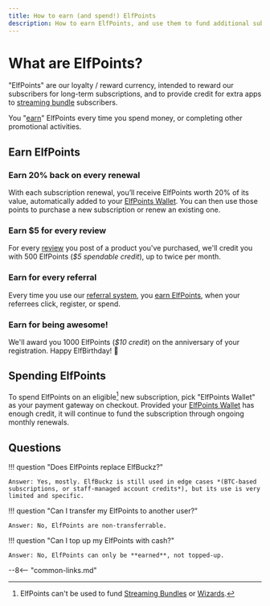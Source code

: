 ```yaml
---
title: How to earn (and spend!) ElfPoints
description: How to earn ElfPoints, and use them to fund additional subscriptions
---
```


# What are ElfPoints?

"ElfPoints" are our loyalty / reward currency, intended to reward our subscribers for long-term subscriptions, and to provide credit for extra apps to [streaming bundle](https://store.elfhosted.com/product-category/streaming-bundles/) subscribers.

You "[earn](https://store.elfhosted.com/my-account/elfpoints/)" ElfPoints every time you spend money, or completing other promotional activities.

## Earn ElfPoints

### Earn 20% back on every renewal

With each subscription renewal, you’ll receive ElfPoints worth 20% of its value, automatically added to your [ElfPoints Wallet](https://store.elfhosted.com/my-account/wallet/). You can then use those points to purchase a new subscription or renew an existing one.

### Earn $5 for every review

For every [review](/how-to/leave-a-review/) you post of a product you've purchased, we'll credit you with 500 ElfPoints (*$5 spendable credit*), up to twice per month.

### Earn for every referral

Every time you use our [referral system](https://store.elfhosted.com/referral/), you [earn ElfPoints](https://store.elfhosted.com/my-account/elfpoints/), when your referrees click, register, or spend.

### Earn for being awesome!

We'll award you 1000 ElfPoints (*$10 credit*) on the anniversary of your registration. Happy ElfBirthday! :cake:

## Spending ElfPoints

To spend ElfPoints on an eligible[^1] new subscription, pick "ElfPoints Wallet" as your payment gateway on checkout. Provided your [ElfPoints Wallet](https://store.elfhosted.com/my-account/wallet/) has enough credit, it will continue to fund the subscription through ongoing monthly renewals.

## Questions

!!! question "Does ElfPoints replace ElfBuckz?"

    Answer: Yes, mostly. ElfBuckz is still used in edge cases *(BTC-based subscriptions, or staff-managed account credits*), but its use is very limited and specific.

!!! question "Can I transfer my ElfPoints to another user?"

    Answer: No, ElfPoints are non-transferrable.

!!! question "Can I top up my ElfPoints with cash?"

    Answer: No, ElfPoints can only be **earned**, not topped-up.

[^1]: ElfPoints can't be used to fund [Streaming Bundles](https://store.elfhosted.com/product-category/streaming-bundles/) or [Wizards](https://store.elfhosted.com/product-category/wizards/).

--8<-- "common-links.md"